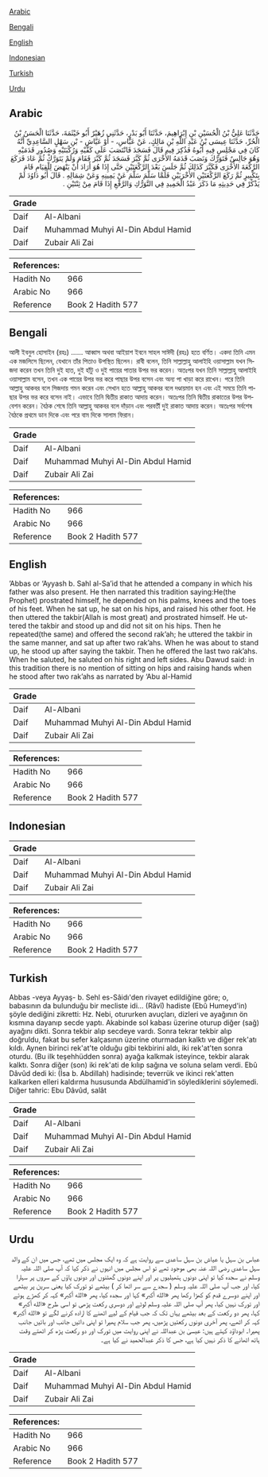 [Arabic](#arabic)

[Bengali](#bengali)

[English](#english)

[Indonesian](#indonesian)

[Turkish](#turkish)

[Urdu](#urdu)

## Arabic


<div dir="rtl" lang="ar" style={{fontSize:'larger',backgroundColor:'#f8f9fa',padding:20}}>
حَدَّثَنَا عَلِيُّ بْنُ الْحُسَيْنِ بْنِ إِبْرَاهِيمَ، حَدَّثَنَا أَبُو بَدْرٍ، حَدَّثَنِي زُهَيْرٌ أَبُو خَيْثَمَةَ، حَدَّثَنَا الْحَسَنُ بْنُ الْحُرِّ، حَدَّثَنَا عِيسَى بْنُ عَبْدِ اللَّهِ بْنِ مَالِكٍ، عَنْ عَبَّاسِ، - أَوْ عَيَّاشِ - بْنِ سَهْلٍ السَّاعِدِيِّ أَنَّهُ كَانَ فِي مَجْلِسٍ فِيهِ أَبُوهُ فَذُكِرَ فِيهِ قَالَ فَسَجَدَ فَانْتَصَبَ عَلَى كَفَّيْهِ وَرُكْبَتَيْهِ وَصُدُورِ قَدَمَيْهِ وَهُوَ جَالِسٌ فَتَوَرَّكَ وَنَصَبَ قَدَمَهُ الأُخْرَى ثُمَّ كَبَّرَ فَسَجَدَ ثُمَّ كَبَّرَ فَقَامَ وَلَمْ يَتَوَرَّكْ ثُمَّ عَادَ فَرَكَعَ الرَّكْعَةَ الأُخْرَى فَكَبَّرَ كَذَلِكَ ثُمَّ جَلَسَ بَعْدَ الرَّكْعَتَيْنِ حَتَّى إِذَا هُوَ أَرَادَ أَنْ يَنْهَضَ لِلْقِيَامِ قَامَ بِتَكْبِيرٍ ثُمَّ رَكَعَ الرَّكْعَتَيْنِ الأُخْرَيَيْنِ فَلَمَّا سَلَّمَ سَلَّمَ عَنْ يَمِينِهِ وَعَنْ شِمَالِهِ ‏.‏ قَالَ أَبُو دَاوُدَ لَمْ يَذْكُرْ فِي حَدِيثِهِ مَا ذَكَرَ عَبْدُ الْحَمِيدِ فِي التَّوَرُّكِ وَالرَّفْعِ إِذَا قَامَ مِنْ ثِنْتَيْنِ ‏.‏
</div>
<div style={{backgroundColor:'#f8f9fa',padding:20, marginBottom: 10}}><table> <thead> <tr> <th>Grade</th> <th></th> </tr> </thead> <tbody> <tr><td>Daif</td><td>Al-Albani</td></tr><tr><td>Daif</td><td>Muhammad Muhyi Al-Din Abdul Hamid</td></tr><tr><td>Daif</td><td>Zubair Ali Zai</td></tr></tbody></table><table> <thead> <tr> <th>References:</th> <th></th> </tr> </thead> <tbody><tr><td>Hadith No</td><td>966</td></tr><tr><td>Arabic No</td><td>966</td></tr><tr><td>Reference</td><td>Book 2 Hadith 577</td></tr></tbody></table></div>

## Bengali


<div dir="ltr" lang="bn" style={{fontSize:'larger',backgroundColor:'#f8f9fa',padding:20}}>
আলী ইবনুল হোসাইন (রহঃ) ...... আব্বাস অথবা আইয়াশ ইবনে সাহল সাঈদী (রহঃ) হতে বর্ণিত। একদা তিনি এমন এক মজলিসে ছিলেন, যেখানে তাঁর পিতাও উপস্থিত ছিলেন। রাবী বলেন, তিনি সাল্লাল্লাহু আলাইহি ওয়াসাল্লাম যখন সিজদা করেন তখন তিনি দুই হাত, দুই হাঁটু ও দুই পায়ের পাতার উপর ভর করেন। অতঃপর যখন তিনি সাল্লাল্লাহু আলাইহি ওয়াসাল্লাম বসেন, তখন এক পায়ের উপর ভর করে পাছার উপর বসেন এবং অন্য পা খাড়া করে রাখেন। পরে তিনি আল্লাহু আকবর বলে সিজদায় গমন করেন এবং সেখান হতে আল্লাহু আকবর বলে দণ্ডায়মান হন এবং এই সময়ে তিনি পাছার উপর ভর করে বসেন নাই। এভাবে তিনি দ্বিতীয় রাকাত আদায় করেন। অতঃপর তিনি দ্বিতীয় রাকাতের উপর উপবেশন করেন। বৈঠক শেষে তিনি আল্লাহু আকবর বলে দাঁড়ান এবং পরবর্তী দুই রাকাত আদায় করেন। অতঃপর সর্বশেষ বৈঠকে প্রথমে ডান দিকে এবং পরে বাম দিকে সালাম ফিরান।
</div>
<div style={{backgroundColor:'#f8f9fa',padding:20, marginBottom: 10}}><table> <thead> <tr> <th>Grade</th> <th></th> </tr> </thead> <tbody> <tr><td>Daif</td><td>Al-Albani</td></tr><tr><td>Daif</td><td>Muhammad Muhyi Al-Din Abdul Hamid</td></tr><tr><td>Daif</td><td>Zubair Ali Zai</td></tr></tbody></table><table> <thead> <tr> <th>References:</th> <th></th> </tr> </thead> <tbody><tr><td>Hadith No</td><td>966</td></tr><tr><td>Arabic No</td><td>966</td></tr><tr><td>Reference</td><td>Book 2 Hadith 577</td></tr></tbody></table></div>

## English


<div dir="ltr" lang="en" style={{fontSize:'larger',backgroundColor:'#f8f9fa',padding:20}}>
’Abbas or ‘Ayyash b. Sahl al-Sa’id that he attended a company in which his father was also present. He then narrated this tradition saying:He(the Prophet) prostrated himself, he depended on his palms, knees and the toes of his feet. When he sat up, he sat on his hips, and raised his other foot. He then uttered the takbir(Allah is most great) and prostrated himself. He uttered the takbir and stood up and did not sit on his hips. Then he repeated(the same) and offered the second rak’ah; he uttered the takbir in the same manner, and sat up after two rak’ahs. When he was about to stand up, he stood up after saying the takbir. Then he offered the last two rak’ahs. When he saluted, he saluted on his right and left sides. Abu Dawud said: in this tradition there is no mention of sitting on hips and raising hands when he stood after two rak’ahs as narrated by ‘Abu al-Hamid
</div>
<div style={{backgroundColor:'#f8f9fa',padding:20, marginBottom: 10}}><table> <thead> <tr> <th>Grade</th> <th></th> </tr> </thead> <tbody> <tr><td>Daif</td><td>Al-Albani</td></tr><tr><td>Daif</td><td>Muhammad Muhyi Al-Din Abdul Hamid</td></tr><tr><td>Daif</td><td>Zubair Ali Zai</td></tr></tbody></table><table> <thead> <tr> <th>References:</th> <th></th> </tr> </thead> <tbody><tr><td>Hadith No</td><td>966</td></tr><tr><td>Arabic No</td><td>966</td></tr><tr><td>Reference</td><td>Book 2 Hadith 577</td></tr></tbody></table></div>

## Indonesian


<div dir="ltr" lang="id" style={{fontSize:'larger',backgroundColor:'#f8f9fa',padding:20}}>

</div>
<div style={{backgroundColor:'#f8f9fa',padding:20, marginBottom: 10}}><table> <thead> <tr> <th>Grade</th> <th></th> </tr> </thead> <tbody> <tr><td>Daif</td><td>Al-Albani</td></tr><tr><td>Daif</td><td>Muhammad Muhyi Al-Din Abdul Hamid</td></tr><tr><td>Daif</td><td>Zubair Ali Zai</td></tr></tbody></table><table> <thead> <tr> <th>References:</th> <th></th> </tr> </thead> <tbody><tr><td>Hadith No</td><td>966</td></tr><tr><td>Arabic No</td><td>966</td></tr><tr><td>Reference</td><td>Book 2 Hadith 577</td></tr></tbody></table></div>

## Turkish


<div dir="ltr" lang="tr" style={{fontSize:'larger',backgroundColor:'#f8f9fa',padding:20}}>
Abbas -veya Ayyaş- b. Sehl es-Sâidı'den rivayet edildiğine göre; o, babasının da bulunduğu bir mecliste idi... (Râvî) hadiste (Ebû Humeyd'in) şöyle dediğini zikretti: Hz. Nebi, otururken avuçları, dizleri ve ayağının ön kısmına dayanıp secde yaptı. Akabinde sol kabası üzerine oturup diğer (sağ) ayağını dikti. Sonra tekbir alıp secdeye vardı. Sonra tekrar tekbir alıp doğruldu, fakat bu sefer kalçasının üzerine oturmadan kalktı ve diğer rek'atı kıldı. Aynen birinci rek'at'te olduğu gibi tekbirini aldı, iki rek'at'ten sonra oturdu. (Bu ilk teşehhüdden sonra) ayağa kalkmak isteyince, tekbir alarak kalktı. Sonra diğer (son) iki rek'ati de kılıp sağına ve soluna selam verdi. Ebû Dâvûd dedi ki: (İsa b. Abdillah) hadisinde; teverrük ve ikinci rek'atten kalkarken elleri kaldırma hususunda Abdülhamid'in söylediklerini söylemedi. Diğer tahric: Ebu Dâvûd, salât
</div>
<div style={{backgroundColor:'#f8f9fa',padding:20, marginBottom: 10}}><table> <thead> <tr> <th>Grade</th> <th></th> </tr> </thead> <tbody> <tr><td>Daif</td><td>Al-Albani</td></tr><tr><td>Daif</td><td>Muhammad Muhyi Al-Din Abdul Hamid</td></tr><tr><td>Daif</td><td>Zubair Ali Zai</td></tr></tbody></table><table> <thead> <tr> <th>References:</th> <th></th> </tr> </thead> <tbody><tr><td>Hadith No</td><td>966</td></tr><tr><td>Arabic No</td><td>966</td></tr><tr><td>Reference</td><td>Book 2 Hadith 577</td></tr></tbody></table></div>

## Urdu


<div dir="rtl" lang="ur" style={{fontSize:'larger',backgroundColor:'#f8f9fa',padding:20}}>
عباس بن سہل یا عیاش بن سہل ساعدی سے روایت ہے کہ وہ ایک مجلس میں تھے، جس میں ان کے والد سہل ساعدی رضی اللہ عنہ بھی موجود تھے تو اس مجلس میں انہوں نے ذکر کیا کہ آپ صلی اللہ علیہ وسلم نے سجدہ کیا تو اپنی دونوں ہتھیلیوں پر اور اپنے دونوں گھٹنوں اور دونوں پاؤں کے سروں پر سہارا کیا، اور جب آپ صلی اللہ علیہ وسلم ( سجدے سے سر اٹھا کر ) بیٹھے تو تورک کیا یعنی سرین پر بیٹھے اور اپنے دوسرے قدم کو کھڑا رکھا پھر «الله أكبر» کہا اور سجدہ کیا، پھر «الله أكبر» کہہ کر کھڑے ہوئے اور تورک نہیں کیا، پھر آپ صلی اللہ علیہ وسلم لوٹے اور دوسری رکعت پڑھی تو اسی طرح «الله أكبر» کہا، پھر دو رکعت کے بعد بیٹھے یہاں تک کہ جب قیام کے لیے اٹھنے کا ارادہ کرنے لگے تو «الله أكبر» کہہ کر اٹھے، پھر آخری دونوں رکعتیں پڑھیں، پھر جب سلام پھیرا تو اپنی دائیں جانب اور بائیں جانب پھیرا۔ ابوداؤد کہتے ہیں: عیسیٰ بن عبداللہ نے اپنی روایت میں تورک اور دو رکعت پڑھ کر اٹھتے وقت ہاتھ اٹھانے کا ذکر نہیں کیا ہے، جس کا ذکر عبدالحمید نے کیا ہے۔
</div>
<div style={{backgroundColor:'#f8f9fa',padding:20, marginBottom: 10}}><table> <thead> <tr> <th>Grade</th> <th></th> </tr> </thead> <tbody> <tr><td>Daif</td><td>Al-Albani</td></tr><tr><td>Daif</td><td>Muhammad Muhyi Al-Din Abdul Hamid</td></tr><tr><td>Daif</td><td>Zubair Ali Zai</td></tr></tbody></table><table> <thead> <tr> <th>References:</th> <th></th> </tr> </thead> <tbody><tr><td>Hadith No</td><td>966</td></tr><tr><td>Arabic No</td><td>966</td></tr><tr><td>Reference</td><td>Book 2 Hadith 577</td></tr></tbody></table></div>